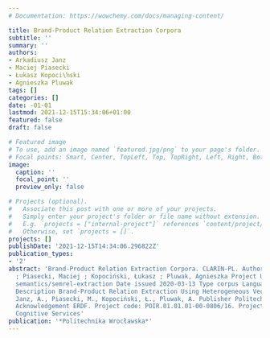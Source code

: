 ```yaml
---
# Documentation: https://wowchemy.com/docs/managing-content/

title: Brand-Product Relation Extraction Corpora
subtitle: ''
summary: ''
authors:
- Arkadiusz Janz
- Maciej Piasecki
- Łukasz Kopoci\ŉski
- Agnieszka Pluwak
tags: []
categories: []
date: -01-01
lastmod: 2021-12-15T15:34:06+01:00
featured: false
draft: false

# Featured image
# To use, add an image named `featured.jpg/png` to your page's folder.
# Focal points: Smart, Center, TopLeft, Top, TopRight, Left, Right, BottomLeft, Bottom, BottomRight.
image:
  caption: ''
  focal_point: ''
  preview_only: false

# Projects (optional).
#   Associate this post with one or more of your projects.
#   Simply enter your project's folder or file name without extension.
#   E.g. `projects = ["internal-project"]` references `content/project/deep-learning/index.md`.
#   Otherwise, set `projects = []`.
projects: []
publishDate: '2021-12-15T14:34:06.296822Z'
publication_types:
- '2'
abstract: 'Brand-Product Relation Extraction Corpora. CLARIN-PL. Authors Janz, Arkadiusz
  ; Piasecki, Maciej ; Kopociński, Łukasz ; Pluwak, Agnieszka Project URL https://gitlab.clarin-pl.eu/team-
  semantics/semrel-extraction Date issued 2020-03-13 Type corpus Language(s) Polish
  Description Brand-Product Relation Extraction Using Heterogeneous Vector SpaceRepresentations,
  Janz, A., Piasecki, M., Kopociński, Ł., Pluwak, A. Publisher Politechnika Wrocławska
  Acknowledgement ERDF. Project code: POIR.01.01.01-00-0806/16. Project name: Senti
  Cognitive Services'
publication: '*Politechnika Wrocławska*'
---
```

